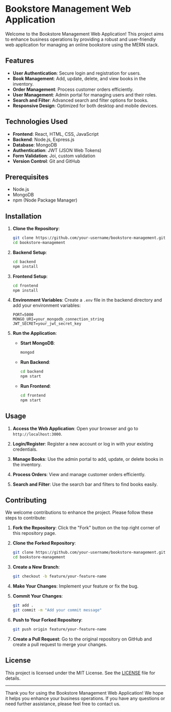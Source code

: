 # Bookstore Management Web Application

Welcome to the Bookstore Management Web Application! This project aims to enhance business operations by providing a robust and user-friendly web application for managing an online bookstore using the MERN stack.

## Features

- **User Authentication**: Secure login and registration for users.
- **Book Management**: Add, update, delete, and view books in the inventory.
- **Order Management**: Process customer orders efficiently.
- **User Management**: Admin portal for managing users and their roles.
- **Search and Filter**: Advanced search and filter options for books.
- **Responsive Design**: Optimized for both desktop and mobile devices.

## Technologies Used

- **Frontend**: React, HTML, CSS, JavaScript
- **Backend**: Node.js, Express.js
- **Database**: MongoDB
- **Authentication**: JWT (JSON Web Tokens)
- **Form Validation**: Joi, custom validation
- **Version Control**: Git and GitHub

## Prerequisites

- Node.js
- MongoDB
- npm (Node Package Manager)

## Installation

1. **Clone the Repository**:
   ```bash
   git clone https://github.com/your-username/bookstore-management.git
   cd bookstore-management
   ```

2. **Backend Setup**:
   ```bash
   cd backend
   npm install
   ```

3. **Frontend Setup**:
   ```bash
   cd frontend
   npm install
   ```

4. **Environment Variables**:
   Create a `.env` file in the backend directory and add your environment variables:
   ```plaintext
   PORT=5000
   MONGO_URI=your_mongodb_connection_string
   JWT_SECRET=your_jwt_secret_key
   ```

5. **Run the Application**:

   - **Start MongoDB**:
     ```bash
     mongod
     ```

   - **Run Backend**:
     ```bash
     cd backend
     npm start
     ```

   - **Run Frontend**:
     ```bash
     cd frontend
     npm start
     ```

## Usage

1. **Access the Web Application**:
   Open your browser and go to `http://localhost:3000`.

2. **Login/Register**:
   Register a new account or log in with your existing credentials.

3. **Manage Books**:
   Use the admin portal to add, update, or delete books in the inventory.

4. **Process Orders**:
   View and manage customer orders efficiently.

5. **Search and Filter**:
   Use the search bar and filters to find books easily.

## Contributing

We welcome contributions to enhance the project. Please follow these steps to contribute:

1. **Fork the Repository**:
   Click the "Fork" button on the top right corner of this repository page.

2. **Clone the Forked Repository**:
   ```bash
   git clone https://github.com/your-username/bookstore-management.git
   cd bookstore-management
   ```

3. **Create a New Branch**:
   ```bash
   git checkout -b feature/your-feature-name
   ```

4. **Make Your Changes**:
   Implement your feature or fix the bug.

5. **Commit Your Changes**:
   ```bash
   git add .
   git commit -m "Add your commit message"
   ```

6. **Push to Your Forked Repository**:
   ```bash
   git push origin feature/your-feature-name
   ```

7. **Create a Pull Request**:
   Go to the original repository on GitHub and create a pull request to merge your changes.

## License

This project is licensed under the MIT License. See the [LICENSE](LICENSE) file for details.

---

Thank you for using the Bookstore Management Web Application! We hope it helps you enhance your business operations. If you have any questions or need further assistance, please feel free to contact us.

